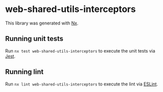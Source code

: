 # web-shared-utils-interceptors

This library was generated with [Nx](https://nx.dev).

## Running unit tests

Run `nx test web-shared-utils-interceptors` to execute the unit tests via [Jest](https://jestjs.io).

## Running lint

Run `nx lint web-shared-utils-interceptors` to execute the lint via [ESLint](https://eslint.org/).
